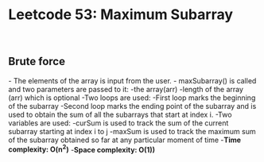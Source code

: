 <h1>Leetcode 53: Maximum Subarray</h1>
<br>
<h2>Brute force</h2>
- The elements of the array is input from the user.
- maxSubarray() is called and two parameters are passed to it: 
    -the array(arr)
    -length of the array (arr) which is optional
    -Two loops are used:
         -First loop marks the beginning of the subarray
         -Second loop marks the ending point of the subarray and is used to obtain the sum of all the subarrays that start at index i.
    -Two variables are used:
        -curSum is used to track the sum of the current subarray starting at index i to j
        -maxSum is used to track the maximum sum of the subarray obtained so far at any particular moment of time
-<b>Time complexity: O(n<sup>2</sup>)</b>
-<b>Space complexity: O(1))</b>
